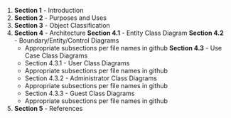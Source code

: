 1. **Section 1** - Introduction
1. **Section 2** - Purposes and Uses
1. **Section 3** - Object Classification
1. **Section 4** - Architecture
  **Section 4.1** - Entity Class Diagram
  **Section 4.2** - Boundary/Entity/Control Diagrams
    * Appropriate subsections per file names in github
  **Section 4.3** - Use Case Class Diagrams
    * Section 4.3.1 - User Class Diagrams
     * Appropriate subsections per file names in github
    * Section 4.3.2 - Administrator Class Diagrams
     * Appropriate subsections per file names in github
    * Section 4.3.3 - Guest Class Diagrams
     * Appropriate subsections per file names in github
1. **Section 5** - References